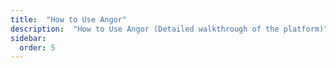 ```yaml
---
title:  "How to Use Angor"
description:  "How to Use Angor (Detailed walkthrough of the platform)"
sidebar:
  order: 5
---
```

